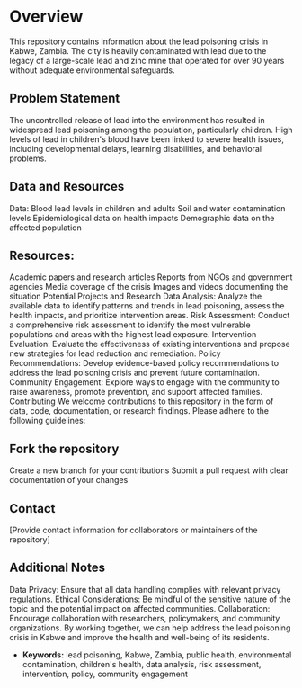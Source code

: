# Overview

This repository contains information about the lead poisoning crisis in Kabwe, Zambia. The city is heavily contaminated with lead due to the legacy of a large-scale lead and zinc mine that operated for over 90 years without adequate environmental safeguards.

## Problem Statement

The uncontrolled release of lead into the environment has resulted in widespread lead poisoning among the population, particularly children. High levels of lead in children's blood have been linked to severe health issues, including developmental delays, learning disabilities, and behavioral problems.

## Data and Resources

Data:
Blood lead levels in children and adults
Soil and water contamination levels
Epidemiological data on health impacts
Demographic data on the affected population

## Resources:

Academic papers and research articles
Reports from NGOs and government agencies
Media coverage of the crisis
Images and videos documenting the situation
Potential Projects and Research
Data Analysis: Analyze the available data to identify patterns and trends in lead poisoning, assess the health impacts, and prioritize intervention areas.
Risk Assessment: Conduct a comprehensive risk assessment to identify the most vulnerable populations and areas with the highest lead exposure.
Intervention Evaluation: Evaluate the effectiveness of existing interventions and propose new strategies for lead reduction and remediation.
Policy Recommendations: Develop evidence-based policy recommendations to address the lead poisoning crisis and prevent future contamination.
Community Engagement: Explore ways to engage with the community to raise awareness, promote prevention, and support affected families.
Contributing
We welcome contributions to this repository in the form of data, code, documentation, or research findings. Please adhere to the following guidelines:

## Fork the repository

Create a new branch for your contributions
Submit a pull request with clear documentation of your changes

## Contact

[Provide contact information for collaborators or maintainers of the repository]

## Additional Notes

Data Privacy: Ensure that all data handling complies with relevant privacy regulations.
Ethical Considerations: Be mindful of the sensitive nature of the topic and the potential impact on affected communities.
Collaboration: Encourage collaboration with researchers, policymakers, and community organizations.
By working together, we can help address the lead poisoning crisis in Kabwe and improve the health and well-being of its residents.

- **Keywords:** lead poisoning, Kabwe, Zambia, public health, environmental contamination, children's health, data analysis, risk assessment, intervention, policy, community engagement

